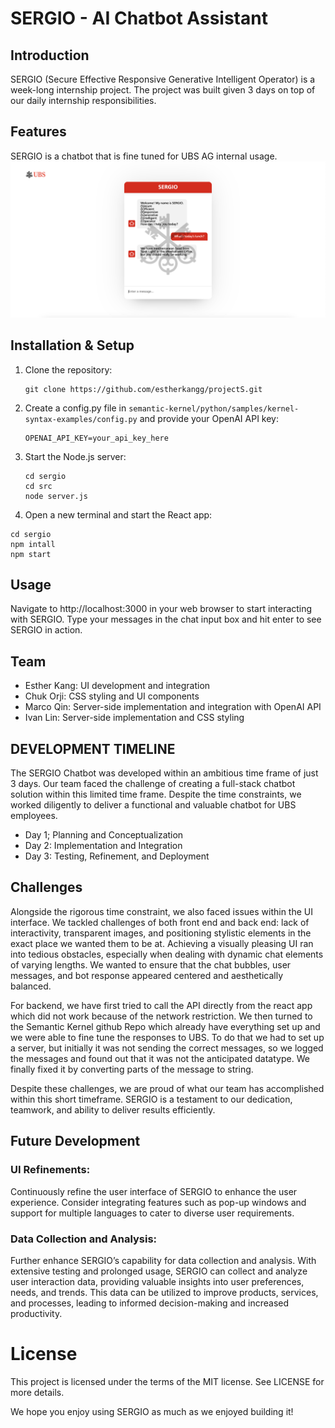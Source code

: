 # SERGIO - AI Chatbot Assistant

## Introduction
SERGIO (Secure Effective Responsive Generative Intelligent Operator) is a week-long internship project. The project was built given 3 days on top of our daily internship responsibilities. 

## Features
SERGIO is a chatbot that is fine tuned for UBS AG internal usage. 
![screenshot of the app](screenshot.png)

## Installation & Setup
1. Clone the repository:
    ```
    git clone https://github.com/estherkangg/projectS.git
    ```
2. Create a config.py file in `semantic-kernel/python/samples/kernel-syntax-examples/config.py` and provide your OpenAI API key:
    ```
    OPENAI_API_KEY=your_api_key_here
    ```

3. Start the Node.js server:
    ```
    cd sergio
    cd src
    node server.js
    ```

4. Open a new terminal and start the React app:
```
cd sergio
npm intall
npm start
```

## Usage
Navigate to http://localhost:3000 in your web browser to start interacting with SERGIO. Type your messages in the chat input box and hit enter to see SERGIO in action.

## Team

- Esther Kang: UI development and integration
- Chuk Orji: CSS styling and UI components
- Marco Qin: Server-side implementation and integration with OpenAI API
- Ivan Lin: Server-side implementation and CSS styling

## DEVELOPMENT TIMELINE

The SERGIO Chatbot was developed within an ambitious time frame of just 3 days. Our team faced the challenge of creating a full-stack chatbot solution within this limited time frame. Despite the time constraints, we worked diligently to deliver a functional and valuable chatbot for UBS employees. 

- Day 1; Planning and Conceptualization
- Day 2: Implementation and Integration
- Day 3: Testing, Refinement, and Deployment


## Challenges

Alongside the rigorous time constraint, we also faced issues within the UI interface. We tackled challenges of both front end and back end: lack of interactivity, transparent images, and positioning stylistic elements in the exact place we wanted them to be at. Achieving a visually pleasing UI ran into tedious obstacles, especially when dealing with dynamic chat elements of varying lengths. We wanted to ensure that the chat bubbles, user messages, and bot response appeared centered and aesthetically balanced. 

For backend, we have first tried to call the API directly from the react app which did not work because of the network restriction. We then turned to the Semantic Kernel github Repo which already have everything set up and we were able to fine tune the responses to UBS. To do that we had to set up a server, but initially it was not sending the correct messages, so we logged the messages and found out that it was not the anticipated datatype. We finally fixed it by converting parts of the message to string.

Despite these challenges, we are proud of what our team has accomplished within this short timeframe. SERGIO is a testament to our dedication, teamwork, and ability to deliver results efficiently. 


## Future Development

### UI Refinements: 
Continuously refine the user interface of SERGIO to enhance the user experience. Consider integrating features such as pop-up windows and support for multiple languages to cater to diverse user requirements. 

### Data Collection and Analysis: 
Further enhance SERGIO’s capability for data collection and analysis. With extensive testing and prolonged usage, SERGIO can collect and analyze user interaction data, providing valuable insights into user preferences, needs, and trends. This data can be utilized to improve products, services, and processes, leading to informed decision-making and increased productivity. 

# License

This project is licensed under the terms of the MIT license. See LICENSE for more details.

We hope you enjoy using SERGIO as much as we enjoyed building it!
